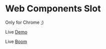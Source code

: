 Web Components Slot
=======================

Only for Chrome  ;)

Live [Demo](http://dimapod.github.io/web-components)

Live [Boom](http://dimapod.github.io/web-components/boom.html)
